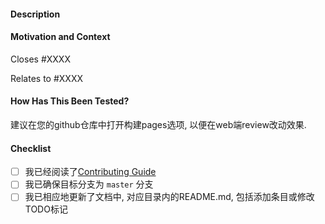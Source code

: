 <!-- Provide a general summary of your changes in the Title above -->
<!-- To help with semantic versioning the PR title should start with one of the conventional commit types. -->
<!-- The conventional commit types for Semantic PR are: feat, fix, docs, style, refactor, perf, test, build, ci, chore, revert -->

<!--
  By opening this PR you confirm that you have searched for similar issues/PRs here already.
  Failing to do so will most likely result in closing of this PR without any explanation.
  It is also mandatory to open a relevant issue for discussion with the maintainers,
  before creating any new PR.
  Read the contributing guide first to save both your and our time.
-->

#### Description

<!-- Describe your changes in detail -->

#### Motivation and Context

<!-- Why is this change required? What problem does it solve? -->
<!-- If it fixes an open issue, please link to the issue here. -->

Closes #XXXX

<!-- or -->

Relates to #XXXX

#### How Has This Been Tested?

<!-- Please describe in detail how you tested your changes. -->
<!-- Include details of your testing environment, tests ran to see how -->
<!-- your change affects other areas of the code, etc. -->

建议在您的github仓库中打开构建pages选项, 以便在web端review改动效果.

#### Checklist

<!-- Go over all the following points, and put an `x` in all the boxes that apply. -->
<!-- If you're unsure about any of these, don't hesitate to ask. We're here to help! -->

- [ ] 我已经阅读了[Contributing Guide](https://github.com/Certseeds/.github/blob/master/CODE_OF_CONDUCT.md)
- [ ] 我已确保目标分支为 `master` 分支
- [ ] 我已相应地更新了文档中, 对应目录内的README.md, 包括添加条目或修改TODO标记
